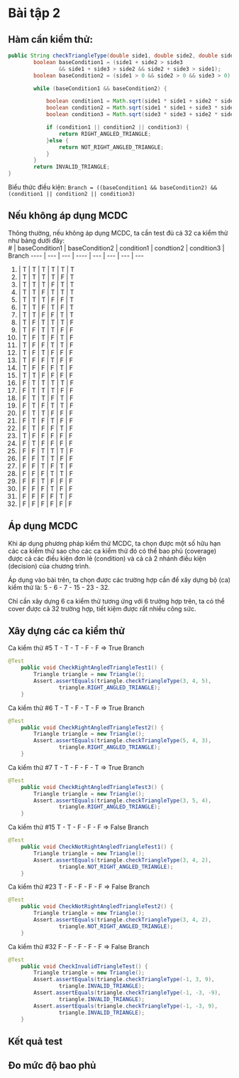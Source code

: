 ﻿# Bài tập 2  

## Hàm cần kiểm thử:  

```java
public String checkTriangleType(double side1, double side2, double side3) {
		boolean baseCondition1 = (side1 + side2 > side3
				&& side1 + side3 > side2 && side2 + side3 > side1);
		boolean baseCondition2 = (side1 > 0 && side2 > 0 && side3 > 0);

		while (baseCondition1 && baseCondition2) {

			boolean condition1 = Math.sqrt(side1 * side1 + side2 * side2) == side3;
			boolean condition2 = Math.sqrt(side1 * side1 + side3 * side3) == side2;
			boolean condition3 = Math.sqrt(side3 * side3 + side2 * side2) == side1;

			if (condition1 || condition2 || condition3) {
				return RIGHT_ANGLED_TRIANGLE;
			}else {
				return NOT_RIGHT_ANGLED_TRIANGLE;
			}
		}
		return INVALID_TRIANGLE;
}
```  

Biểu thức điều kiện: `Branch = ((baseCondition1 && baseCondition2) && (condition1 || condition2 || condition3)`  

## Nếu không áp dụng MCDC  

Thông thường, nếu không áp dụng MCDC, ta cần test đủ cả 32 ca kỉểm thử như bảng dưới đây:  
\# | baseCondition1 | baseCondition2 | condition1 | condtion2 | condition3 | Branch
---- | --- | --- | ---- | --- | --- | --- | ---
1. | T | T | T | T | T | T
2. | T | T | T | T | F | T
3. | T | T | T | F | T | T
4. | T | T | F | T | T | T
5. | T | T | T | F | F | T
6. | T | T | F | T | F | T
7. | T | T | F | F | T | T
8. | T | F | T | T | T | F
9. | T | F | T | T | F | F
10. | T | F | T | F | T | F
11. | T | F | F | T | T | F
12. | T | F | T | F | F | F
13. | T | F | F | T | F | F
14. | T | F | F | F | T | F
15. | T | T | F | F | F | F
16. | F | T | T | T | T | F
17. | F | T | T | T | F | F
18. | F | T | T | F | T | F
19. | F | T | F | T | T | F
20. | F | T | T | F | F | F
21. | F | T | F | T | F | F
22. | F | T | F | F | T | F
23. | T | F | F | F | F | F
24. | F | T | F | F | F | F
25. | F | F | T | T | T | F
26. | F | F | T | T | F | F
27. | F | F | T | F | T | F
28. | F | F | F | T | T | F
29. | F | F | T | F | F | F
30. | F | F | F | T | F | F
31. | F | F | F | F | T | F
32. | F | F | F | F | F | F  

## Áp dụng MCDC  

Khi áp dụng phương pháp kiểm thử MCDC, ta chọn được một số hữu hạn các ca kiểm thử sao cho các ca kiểm thử đó có thể bao phủ (coverage) được cả các điều kiện đơn lẻ (condition) và cả cả 2 nhánh điều kiện (decision) của chương trình.

Áp dụng vào bài trên, ta chọn được các trường hợp cần để xây dựng bộ (ca) kiểm thử là: 5 - 6 - 7 - 15 - 23 - 32.  

Chỉ cần xây dựng 6 ca kiểm thử tương ứng với 6 trường hợp trên, ta có thể cover được cả 32 trường hợp, tiết kiệm được rất nhiều công sức.  

## Xây dựng các ca kiểm thử  

Ca kiểm thử \#5 T - T - T - F - F  => True Branch  

```java  
@Test
	public void CheckRightAngledTriangleTest1() {
		Triangle triangle = new Triangle();
		Assert.assertEquals(triangle.checkTriangleType(3, 4, 5),
				triangle.RIGHT_ANGLED_TRIANGLE);
	}
```  

Ca kiểm thử \#6 T - T - F - T - F  => True Branch  

```java  
@Test
	public void CheckRightAngledTriangleTest2() {
		Triangle triangle = new Triangle();
		Assert.assertEquals(triangle.checkTriangleType(5, 4, 3),
				triangle.RIGHT_ANGLED_TRIANGLE);
	}
```  

Ca kiểm thử \#7 T - T - F - F - T  => True Branch    

```java  
@Test
	public void CheckRightAngledTriangleTest3() {
		Triangle triangle = new Triangle();
		Assert.assertEquals(triangle.checkTriangleType(3, 5, 4),
				triangle.RIGHT_ANGLED_TRIANGLE);
	}
```  
  
Ca kiểm thử \#15 T - T - F - F - F => False Branch  

```java  
@Test
	public void CheckNotRightAngledTriangleTest1() {
		Triangle triangle = new Triangle();
		Assert.assertEquals(triangle.checkTriangleType(3, 4, 2),
				triangle.NOT_RIGHT_ANGLED_TRIANGLE);
	}
```  

Ca kiểm thử \#23 T - F - F - F - F  => False Branch   

```java  
@Test
	public void CheckNotRightAngledTriangleTest2() {
		Triangle triangle = new Triangle();
		Assert.assertEquals(triangle.checkTriangleType(3, 4, 2),
				triangle.NOT_RIGHT_ANGLED_TRIANGLE);
	}
```  

Ca kiểm thử \#32 F - F - F - F - F => False Branch  

```java  
@Test
	public void CheckInvalidTriangleTest() {
		Triangle triangle = new Triangle();
		Assert.assertEquals(triangle.checkTriangleType(-1, 3, 9),
				triangle.INVALID_TRIANGLE);
		Assert.assertEquals(triangle.checkTriangleType(-1, -3, -9),
				triangle.INVALID_TRIANGLE);
		Assert.assertEquals(triangle.checkTriangleType(-1, -3, 9),
				triangle.INVALID_TRIANGLE);
	}
```  

## Kết quả test  

## Đo mức độ bao phủ


